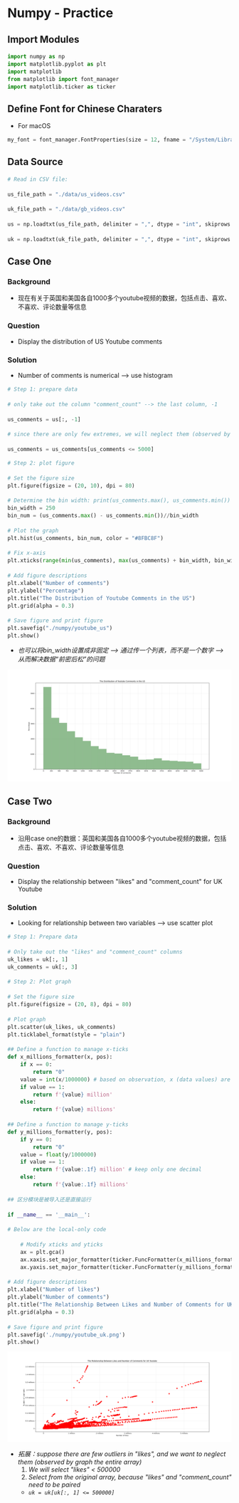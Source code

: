 # Numpy - Practice

## Import Modules
```python
import numpy as np
import matplotlib.pyplot as plt
import matplotlib
from matplotlib import font_manager 
import matplotlib.ticker as ticker
```

## Define Font for Chinese Charaters 
- For macOS
```python
my_font = font_manager.FontProperties(size = 12, fname = "/System/Library/Fonts/Hiragino Sans GB.ttc")
```

## Data Source
```python
# Read in CSV file: 

us_file_path = "./data/us_videos.csv"

uk_file_path = "./data/gb_videos.csv"

us = np.loadtxt(us_file_path, delimiter = ",", dtype = "int", skiprows = 1)

uk = np.loadtxt(uk_file_path, delimiter = ",", dtype = "int", skiprows = 1)
```

## Case One
### Background
- 现在有关于英国和美国各自1000多个youtube视频的数据，包括点击、喜欢、不喜欢、评论数量等信息

### Question
- Display the distribution of US Youtube comments 

### Solution
- Number of comments is numerical --> use histogram 

```python
# Step 1: prepare data

# only take out the column "comment_count" --> the last column, -1 

us_comments = us[:, -1] 

# since there are only few extremes, we will neglect them (observed by graph the entire data) --> select "comment_count" < 50000

us_comments = us_comments[us_comments <= 5000] 
```
```python
# Step 2: plot figure

# Set the figure size
plt.figure(figsize = (20, 10), dpi = 80)

# Determine the bin width: print(us_comments.max(), us_comments.min())
bin_width = 250
bin_num = (us_comments.max() - us_comments.min())//bin_width

# Plot the graph 
plt.hist(us_comments, bin_num, color = "#8FBC8F")

# Fix x-axis 
plt.xticks(range(min(us_comments), max(us_comments) + bin_width, bin_width))

# Add figure descriptions
plt.xlabel("Number of comments")
plt.ylabel("Percentage")
plt.title("The Distribution of Youtube Comments in the US")
plt.grid(alpha = 0.3)

# Save figure and print figure
plt.savefig("./numpy/youtube_us")
plt.show()
```

- *也可以将bin_width设置成非固定 --> 通过传一个列表，而不是一个数字 --> 从而解决数据“前密后松”的问题* 

![alt text](num/youtube_us.png)


## Case Two
### Background
- 沿用case one的数据：英国和美国各自1000多个youtube视频的数据，包括点击、喜欢、不喜欢、评论数量等信息

### Question
- Display the relationship between "likes" and "comment_count" for UK Youtube

### Solution
- Looking for relationship between two variables --> use scatter plot
```python
# Step 1: Prepare data

# Only take out the "likes" and "comment_count" columns
uk_likes = uk[:, 1]
uk_comments = uk[:, 3]

# Step 2: Plot graph

# Set the figure size
plt.figure(figsize = (20, 8), dpi = 80)

# Plot graph 
plt.scatter(uk_likes, uk_comments)
plt.ticklabel_format(style = "plain")

## Define a function to manage x-ticks
def x_millions_formatter(x, pos):
    if x == 0: 
        return "0"
    value = int(x/1000000) # based on observation, x (data values) are very large. It is approriate to keep it as integer
    if value == 1:
        return f'{value} million'
    else:
        return f'{value} millions'

## Define a function to manage y-ticks
def y_millions_formatter(y, pos):
    if y == 0: 
        return "0"
    value = float(y/1000000)
    if value == 1:
        return f'{value:.1f} million' # keep only one decimal
    else:
        return f'{value:.1f} millions'

## 区分模块是被导入还是直接运行

if __name__ == '__main__':

# Below are the local-only code

    # Modify xticks and yticks
    ax = plt.gca()
    ax.xaxis.set_major_formatter(ticker.FuncFormatter(x_millions_formatter))
    ax.yaxis.set_major_formatter(ticker.FuncFormatter(y_millions_formatter))

# Add figure descriptions
plt.xlabel("Number of likes")
plt.ylabel("Number of comments")
plt.title("The Relationship Between Likes and Number of Comments for UK Youtube")
plt.grid(alpha = 0.3)

# Save figure and print figure
plt.savefig('./numpy/youtube_uk.png')
plt.show()
```
![alt text](num/youtube_uk.png)


- *拓展：suppose there are few outliers in "likes", and we want to neglect them (observed by graph the entire array)*
    1. *We will select "likes" < 500000*
    2. *Select from the original array, because "likes" and "comment_count" need to be paired*
    - *```uk = uk[uk[:, 1] <= 500000]```*
